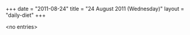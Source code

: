 +++
date = "2011-08-24"
title = "24 August 2011 (Wednesday)"
layout = "daily-diet"
+++


\<no entries\>
